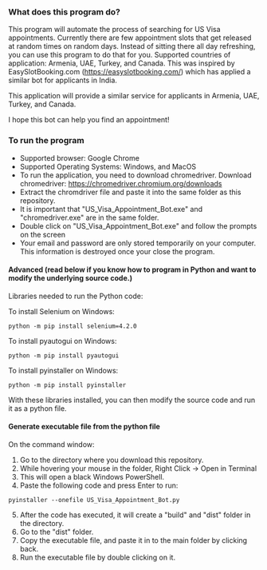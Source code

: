 ### What does this program do?
This program will automate the process of searching for US Visa appointments. Currently there are few appointment slots that get released at random times on random days. Instead of sitting there all day refreshing, you can use this program to do that for you.
Supported countries of application:
Armenia, UAE, Turkey, and Canada.
This was inspired by EasySlotBooking.com (https://easyslotbooking.com/) which has applied a similar bot for applicants in India.

This application will provide a similar service for applicants in Armenia, UAE, Turkey, and Canada.

I hope this bot can help you find an appointment!

### To run the program
- Supported browser: Google Chrome
- Supported Operating Systems: Windows, and MacOS
- To run the application, you need to download chromedriver.
Download chromedriver:
https://chromedriver.chromium.org/downloads
- Extract the chromdriver file and paste it into the same folder as this repository.
- It is important that "US_Visa_Appointment_Bot.exe" and "chromedriver.exe" are in the same folder.
- Double click on "US_Visa_Appointment_Bot.exe" and follow the prompts on the screen
- Your email and password are only stored temporarily on your computer. This information is destroyed once your close the program.


#### Advanced (read below if you know how to program in Python and want to modify the underlying source code.)

Libraries needed to run the Python code:

To install Selenium on Windows:
```
python -m pip install selenium=4.2.0
```

To install pyautogui on Windows:
```
python -m pip install pyautogui
```

To install pyinstaller on Windows:
```
python -m pip install pyinstaller
```

With these libraries installed, you can then modify the source code and run it as a python file.

#### Generate executable file from the python file

On the command window:

1. Go to the directory where you download this repository.
2. While hovering your mouse in the folder, Right Click -> Open in Terminal
3. This will open a black Windows PowerShell.
4. Paste the following code and press Enter to run: 
```
pyinstaller --onefile US_Visa_Appointment_Bot.py
```
5. After the code has executed, it will create a "build" and "dist" folder in the directory.
6. Go to the "dist" folder.
7. Copy the executable file, and paste it in to the main folder by clicking back.
8. Run the executable file by double clicking on it.

